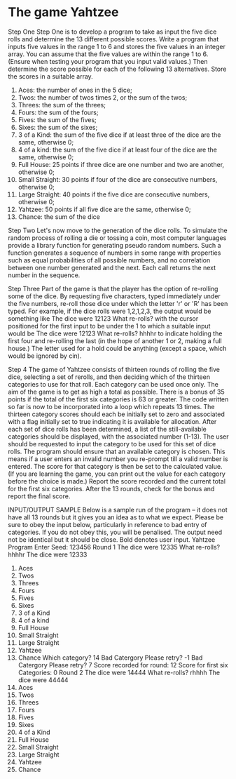 The game Yahtzee
==============

Step One
Step One is to develop a program to take as input the five dice rolls and determine the 13
different possible scores.
Write a program that inputs five values in the range 1 to 6 and stores the five values in an integer array. You can assume that the five values are within the range 1 to 6. (Ensure when testing your program that you input valid values.) Then determine the score possible for each of the following 13 alternatives. Store the scores in a suitable array.
1. Aces: the number of ones in the 5 dice;
2. Twos: the number of twos times 2, or the sum of the twos;
3. Threes: the sum of the threes;
4. Fours: the sum of the fours;
5. Fives: the sum of the fives;
6. Sixes: the sum of the sixes;
7. 3 of a Kind: the sum of the five dice if at least three of the dice are the same, otherwise 0;
8. 4 of a kind: the sum of the five dice if at least four of the dice are the same, otherwise 0;
9. Full House: 25 points if three dice are one number and two are another, otherwise 0;
10. Small Straight: 30 points if four of the dice are consecutive numbers, otherwise 0;
11. Large Straight: 40 points if the five dice are consecutive numbers, otherwise 0;
12. Yahtzee: 50 points if all five dice are the same, otherwise 0;
13. Chance: the sum of the dice

Step Two
Let's now move to the generation of the dice rolls. To simulate the random process of rolling a
die or tossing a coin, most computer languages provide a library function for generating pseudo random numbers. Such a function generates a sequence of numbers in some range with properties such as equal probabilities of all possible numbers, and no correlation between one number generated and the next. Each call returns the next number in the sequence.

Step Three
Part of the game is that the player has the option of re-rolling some of the dice. By requesting
five characters, typed immediately under the five numbers, re-roll those dice under which the
letter 'r' or 'R' has been typed. For example, if the dice rolls were 1,2,1,2,3, the output would be
something like
The dice were 12123
What re-rolls?
with the cursor positioned for the first input to be under the 1 to which a suitable input would be
The dice were 12123
What re-rolls? hhhhr
to indicate holding the first four and re-rolling the last (in the hope of another 1 or 2, making a full house.) The letter used for a hold could be anything (except a space, which would be
ignored by cin).

Step 4
The game of Yahtzee consists of thirteen rounds of rolling the five dice, selecting a set of rerolls, and then deciding which of the thirteen categories to use for that roll. Each category can be used once only. The aim of the game is to get as high a total as possible. There is a bonus of 35 points if the total of the first six categories is 63 or greater.
The code written so far is now to be incorporated into a loop which repeats 13 times. The
thirteen category scores should each be initially set to zero and associated with a flag initially set to true indicating it is available for allocation. After each set of dice rolls has been determined, a list of the still-available categories should be displayed, with the associated number (1-13). The user should be requested to input the category to be used for this set of dice rolls. The program should ensure that an available category is chosen. This means if a user enters an invalid number you re-prompt till a valid number is entered. The score for that category is then be set to the calculated value. (If you are learning the game, you can print out the value for each category before the choice is made.) Report the score recorded and the current total for the first six categories. After the 13 rounds, check for the bonus and report the final score.

INPUT/OUTPUT SAMPLE
Below is a sample run of the program – it does not have all 13 rounds but it gives you an idea as
to what we expect. Please be sure to obey the input below, particularly in reference to bad entry
of categories. If you do not obey this, you will be penalised. The output need not be identical but
it should be close.
Bold denotes user input.
Yahtzee Program
Enter Seed: 123456
Round 1
The dice were 12335
What re-rolls? hhhhr
The dice were 12333
1. Aces
2. Twos
3. Threes
4. Fours
5. Fives
6. Sixes
7. 3 of a Kind
8. 4 of a kind
9. Full House
10. Small Straight
11. Large Straight
12. Yahtzee
13. Chance
Which category? 14
Bad Catergory Please retry? -1
Bad Catergory Please retry? 7
Score recorded for round: 12
Score for first six Categories: 0
Round 2
The dice were 14444
What re-rolls? rhhhh
The dice were 44444
1. Aces
2. Twos
3. Threes
4. Fours
5. Fives
6. Sixes
8. 4 of a Kind
9. Full House
10. Small Straight
11. Large Straight
12. Yahtzee
13. Chance
